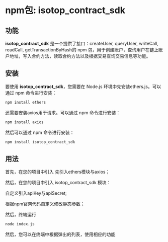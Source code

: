 # npm包: isotop_contract_sdk

## 功能

**isotop_contract_sdk** 是一个提供了接口：createUser, queryUser, writeCall, readCall, getTransactionByHash的 npm 包，用于创建账户，查询用户在链上账户地址，写入合约方法，读取合约方法以及根据交易查询交易信息等功能。

## 安装

要使用 **isotop_contract_sdk**，您需要在 Node.js 环境中先安装ethers.js。可以通过 npm 命令进行安装：
```bash
npm install ethers
```
还需要安装axios用于请求。可以通过 npm 命令进行安装：
```bash
npm install axios
```
然后可以通过 npm 命令进行安装：

```bash
npm install isotop_contract_sdk
```


## 用法
首先，在您的项目中引入 先引入ethers模块与axios；

然后，在您的项目中引入 isotop_contract_sdk 模块：

自定义引入apiKey与apiSecret;

根据npm官网代码自定义修改静态参数；

然后，终端运行
```bash
node index.js
```
然后，您可以在终端中根据弹出的列表，使用相应的功能


